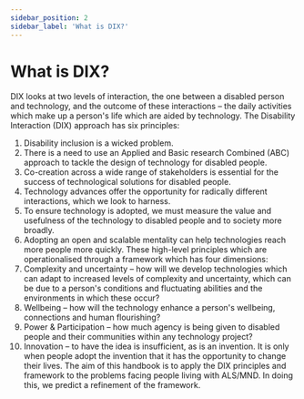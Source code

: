 ```yaml
---
sidebar_position: 2
sidebar_label: 'What is DIX?'
---
```


# What is DIX?

DIX looks at two levels of interaction, the one between a disabled person and technology, and the outcome of these interactions – the daily activities which make up a person's life which are aided by technology.
The Disability Interaction (DIX) approach has six principles:
1. Disability inclusion is a wicked problem.
2. There is a need to use an Applied and Basic research Combined (ABC) approach to tackle the design of technology for disabled people.
3. Co-creation across a wide range of stakeholders is essential for the success of technological solutions for disabled people.
4. Technology advances offer the opportunity for radically different interactions, which we look to harness.
5. To ensure technology is adopted, we must measure the value and usefulness of the technology to disabled people and to society more broadly.
6. Adopting an open and scalable mentality can help technologies reach more people more quickly.
These high-level principles which are operationalised through a framework which has four dimensions:
1. Complexity and uncertainty – how will we develop technologies which can adapt to increased levels of complexity and uncertainty, which can be due to a person's conditions and fluctuating abilities and the environments in which these occur? 
2. Wellbeing – how will the technology enhance a person's wellbeing, connections and human flourishing?
3. Power & Participation  – how much agency is being given to disabled people and their communities within any technology project?
4. Innovation – to have the idea is insufficient, as is an invention. It is only when people adopt the invention that it has the opportunity to change their lives.
The aim of this handbook is to apply the DIX principles and framework to the problems facing people living with ALS/MND. In doing this, we predict a refinement of the framework.